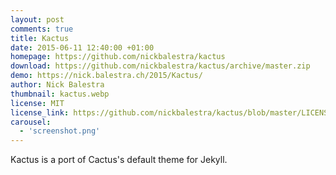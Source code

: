```yaml
---
layout: post
comments: true
title: Kactus
date: 2015-06-11 12:40:00 +01:00
homepage: https://github.com/nickbalestra/kactus
download: https://github.com/nickbalestra/kactus/archive/master.zip
demo: https://nick.balestra.ch/2015/Kactus/
author: Nick Balestra
thumbnail: kactus.webp
license: MIT
license_link: https://github.com/nickbalestra/kactus/blob/master/LICENSE
carousel:
  - 'screenshot.png'
---
```


Kactus is a port of Cactus's default theme for Jekyll.
